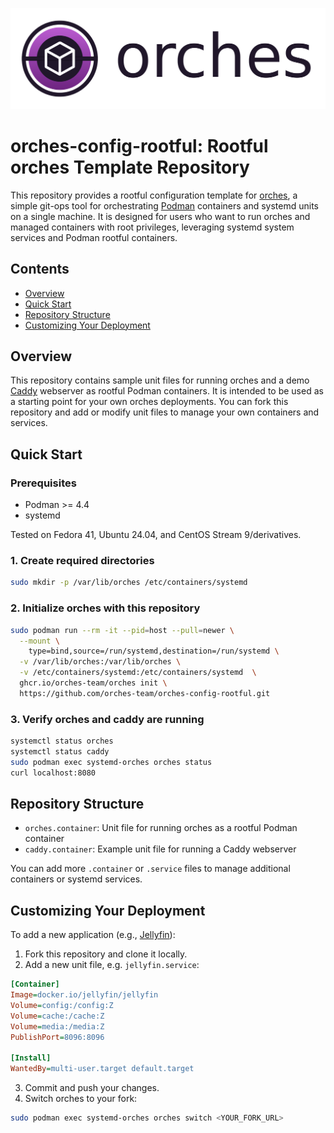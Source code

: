 ![orches logo](https://raw.githubusercontent.com/orches-team/common/main/orches-logo-text.png)

# orches-config-rootful: Rootful orches Template Repository

This repository provides a rootful configuration template for [orches](https://github.com/orches-team/orches), a simple git-ops tool for orchestrating [Podman](https://podman.io/) containers and systemd units on a single machine. It is designed for users who want to run orches and managed containers with root privileges, leveraging systemd system services and Podman rootful containers.

## Contents

- [Overview](#overview)
- [Quick Start](#quick-start)
- [Repository Structure](#repository-structure)
- [Customizing Your Deployment](#customizing-your-deployment)

## Overview

This repository contains sample unit files for running orches and a demo [Caddy](https://caddyserver.com/) webserver as rootful Podman containers. It is intended to be used as a starting point for your own orches deployments. You can fork this repository and add or modify unit files to manage your own containers and services.

## Quick Start

### Prerequisites
- Podman >= 4.4
- systemd

Tested on Fedora 41, Ubuntu 24.04, and CentOS Stream 9/derivatives.

### 1. Create required directories
```bash
sudo mkdir -p /var/lib/orches /etc/containers/systemd
```

### 2. Initialize orches with this repository
```bash
sudo podman run --rm -it --pid=host --pull=newer \
  --mount \
    type=bind,source=/run/systemd,destination=/run/systemd \
  -v /var/lib/orches:/var/lib/orches \
  -v /etc/containers/systemd:/etc/containers/systemd  \
  ghcr.io/orches-team/orches init \
  https://github.com/orches-team/orches-config-rootful.git
```

### 3. Verify orches and caddy are running
```bash
systemctl status orches
systemctl status caddy
sudo podman exec systemd-orches orches status
curl localhost:8080
```

## Repository Structure

- `orches.container`: Unit file for running orches as a rootful Podman container
- `caddy.container`: Example unit file for running a Caddy webserver

You can add more `.container` or `.service` files to manage additional containers or systemd services.

## Customizing Your Deployment

To add a new application (e.g., [Jellyfin](https://jellyfin.org/)):
1. Fork this repository and clone it locally.
2. Add a new unit file, e.g. `jellyfin.service`:

```ini
[Container]
Image=docker.io/jellyfin/jellyfin
Volume=config:/config:Z
Volume=cache:/cache:Z
Volume=media:/media:Z
PublishPort=8096:8096

[Install]
WantedBy=multi-user.target default.target
```

3. Commit and push your changes.
4. Switch orches to your fork:
```bash
sudo podman exec systemd-orches orches switch <YOUR_FORK_URL>
```
